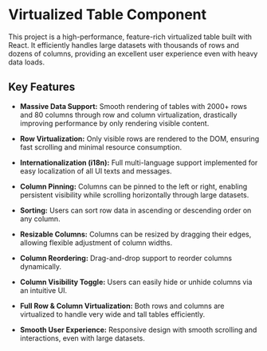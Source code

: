 # Virtualized Table Component

This project is a high-performance, feature-rich virtualized table built with React. It efficiently handles large datasets with thousands of rows and dozens of columns, providing an excellent user experience even with heavy data loads.

## Key Features

- **Massive Data Support:** Smooth rendering of tables with 2000+ rows and 80 columns through row and column virtualization, drastically improving performance by only rendering visible content.

- **Row Virtualization:** Only visible rows are rendered to the DOM, ensuring fast scrolling and minimal resource consumption.

- **Internationalization (i18n):** Full multi-language support implemented for easy localization of all UI texts and messages.

- **Column Pinning:** Columns can be pinned to the left or right, enabling persistent visibility while scrolling horizontally through large datasets.

- **Sorting:** Users can sort row data in ascending or descending order on any column.

- **Resizable Columns:** Columns can be resized by dragging their edges, allowing flexible adjustment of column widths.

- **Column Reordering:** Drag-and-drop support to reorder columns dynamically.

- **Column Visibility Toggle:** Users can easily hide or unhide columns via an intuitive UI.

- **Full Row & Column Virtualization:** Both rows and columns are virtualized to handle very wide and tall tables efficiently.

- **Smooth User Experience:** Responsive design with smooth scrolling and interactions, even with large datasets.
